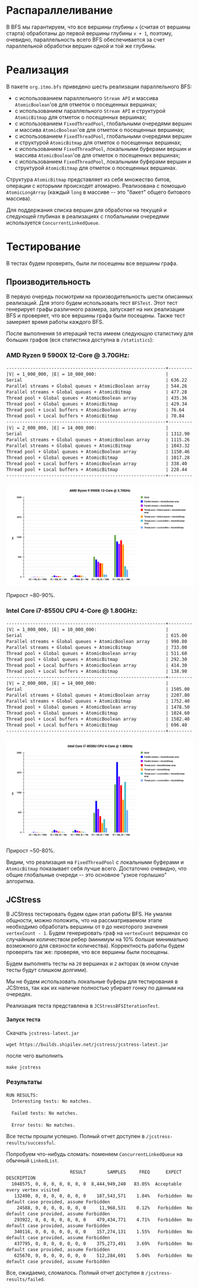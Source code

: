 # Распараллеливание

В BFS мы гарантируем, что все вершины глубины `x` (считая от вершины старта) обработаны до первой вершины глубины `x + 1`,
поэтому, очевидно, параллельность всего BFS обеспечивается за счет параллельной обработки вершин одной и той же глубины.


# Реализация

В пакете `org.itmo.bfs` приведено шесть реализации параллельного BFS:
* с использованием параллельного `Stream API` и массива `AtomicBoolean`'ов для отметок о посещенных вершинах;
* с использованием параллельного `Stream API` и структурой `AtomicBitmap` для отметок о посещенных вершинах;
* с использованием `FixedThreadPool`, глобальными очередями вершин и массива `AtomicBoolean`'ов для отметок о посещенных вершинах;
* с использованием `FixedThreadPool`, глобальными очередями вершин и структурой `AtomicBitmap` для отметок о посещенных вершинах;
* с использованием `FixedThreadPool`, локальными буферами вершин и массива `AtomicBoolean`'ов для отметок о посещенных вершинах;
* с использованием `FixedThreadPool`, локальными буферами вершин и структурой `AtomicBitmap` для отметок о посещенных вершинах.

Структура `AtomicBitmap` представляет из себя множество битов, операции с которыми происходят атомарно.
Реализована с помощью `AtomicLongArray` (каждый `long` в массиве -- это "бакет" общего битового массива).

Для поддержания списка вершин для обработки на текущей и следующей глубинах в реализациях с глобальными очередями
используется `ConcurrentLinkedQueue`.


# Тестирование

В тестах будем проверять, были ли посещены все вершины графа.

## Производительность

В первую очередь посмотрим на производительность шести описанных реализаций. Для этого будем использовать тест `BFSTest`.
Этот тест генерирует графы различного размера, запускает на них реализации BFS и проверяет, что все вершины графа были посещены.
Также тест замеряет время работы каждого BFS.

После выполнения `50` итераций теста имеем следующую статистику для больших графов (вся статистика доступна в `/statistics`):

### AMD Ryzen 9 5900X 12-Core @ 3.70GHz:
```
------------------------------------------------------------+---------
|V| = 1_000_000, |E| = 10_000_000:                          |
Serial                                                      | 636.22
Parallel streams + Global queues + AtomicBoolean array      | 544.26
Parallel streams + Global queues + AtomicBitmap             | 477.28
Thread pool + Global queues + AtomicBoolean array           | 435.36
Thread pool + Global queues + AtomicBitmap                  | 429.34
Thread pool + Local buffers + AtomicBoolean array           | 76.64
Thread pool + Local buffers + AtomicBitmap                  | 70.84
------------------------------------------------------------+---------
|V| = 2_000_000, |E| = 14_000_000:                          |
Serial                                                      | 1312.90
Parallel streams + Global queues + AtomicBoolean array      | 1115.26
Parallel streams + Global queues + AtomicBitmap             | 1043.32
Thread pool + Global queues + AtomicBoolean array           | 1150.46
Thread pool + Global queues + AtomicBitmap                  | 1017.28
Thread pool + Local buffers + AtomicBoolean array           | 338.40
Thread pool + Local buffers + AtomicBitmap                  | 228.44
------------------------------------------------------------+---------
```

![AMD_Ryzen_9_5900X_12-Core_@_3.70GHz.png](charts/AMD_Ryzen_9_5900X_12-Core_@_3.70GHz.png)

Прирост ~80-90%.

### Intel Core i7-8550U CPU 4-Core @ 1.80GHz:
```
------------------------------------------------------------+---------
|V| = 1_000_000, |E| = 10_000_000:                          |
Serial                                                      | 615.00
Parallel streams + Global queues + AtomicBoolean array      | 990.80
Parallel streams + Global queues + AtomicBitmap             | 733.00
Thread pool + Global queues + AtomicBoolean array           | 511.60
Thread pool + Global queues + AtomicBitmap                  | 292.30
Thread pool + Local buffers + AtomicBoolean array           | 414.30
Thread pool + Local buffers + AtomicBitmap                  | 138.90
------------------------------------------------------------+---------
|V| = 2_000_000, |E| = 14_000_000:                          |
Serial                                                      | 1505.00
Parallel streams + Global queues + AtomicBoolean array      | 2207.80
Parallel streams + Global queues + AtomicBitmap             | 1752.40
Thread pool + Global queues + AtomicBoolean array           | 1478.50
Thread pool + Global queues + AtomicBitmap                  | 1024.60
Thread pool + Local buffers + AtomicBoolean array           | 1582.40
Thread pool + Local buffers + AtomicBitmap                  | 696.40
------------------------------------------------------------+---------
```

![Intel_Core_i7-8550U_CPU_4-Core_@_1.80GHz.png](charts/Intel_Core_i7-8550U_CPU_4-Core_@_1.80GHz.png)

Прирост ~50-80%.

Видим, что реализация на `FixedThreadPool` с локальными буферами и `AtomicBitmap` показывает себя лучше всего. Достаточно
очевидно, что общие глобальные очереди -- это основное "узкое горлышко" алгоритма.


## JCStress

В JCStress тестировать будем один этап работы BFS. Не умаляя общности, можно положить, что на рассматриваемом этапе
необходимо обработать вершины от `0` до некоторого значения `vertexCount - 1`. Будем генерировать граф на `vertexCount`
вершинах со случайным количеством ребер (минимум на 10% больше минимально возможного для связности количества).
Корректность работы будем проверять так же: проверяя, что все вершины были посещены.

Будем выполнять тесты на `20` вершинах и `2` акторах (в ином случае тесты будут слишком долгими).

Мы не будем использовать локальные буферы для тестирования в JCStress, так как их наличие полностью убирает гонку по данным
на очередях.

Реализация теста представлена в `JCStressBFSIterationTest`.

#### Запуск теста

Скачать `jcstress-latest.jar`
```shell
wget https://builds.shipilev.net/jcstress/jcstress-latest.jar
```
после чего выполнить

```shell
make jcstress
```

### Результаты

```
RUN RESULTS:
  Interesting tests: No matches.

  Failed tests: No matches.

  Error tests: No matches.
```

Все тесты прошли успешно. Полный отчет доступен в `/jcstress-results/successful`.

Попробуем что-нибудь сломать: поменяем `ConcurrentLinkedQueue` на обычный `LinkedList`.

```
                        RESULT        SAMPLES     FREQ      EXPECT  DESCRIPTION
  1048575, 0, 0, 0, 0, 0, 0, 0  8,444,949,240   83.05%  Acceptable  every vertex visited
   132490, 0, 0, 0, 0, 0, 0, 0    187,543,571    1.84%   Forbidden  No default case provided, assume Forbidden
    24588, 0, 0, 0, 0, 0, 0, 0     11,968,531    0.12%   Forbidden  No default case provided, assume Forbidden
   293922, 0, 0, 0, 0, 0, 0, 0    479,434,771    4.71%   Forbidden  No default case provided, assume Forbidden
   340116, 0, 0, 0, 0, 0, 0, 0    157,274,131    1.55%   Forbidden  No default case provided, assume Forbidden
   437795, 0, 0, 0, 0, 0, 0, 0    375,273,491    3.69%   Forbidden  No default case provided, assume Forbidden
   625670, 0, 0, 0, 0, 0, 0, 0    512,284,691    5.04%   Forbidden  No default case provided, assume Forbidden
```

Все, ожидаемо, сломалось. Полный отчет доступен в `/jcstress-results/failed`.